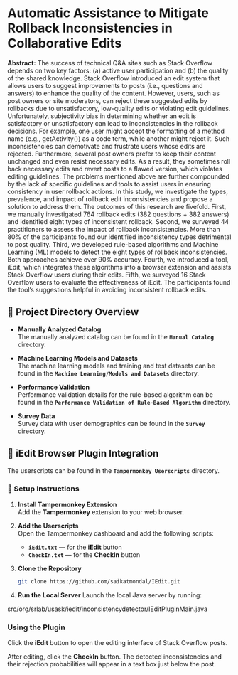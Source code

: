 # Automatic Assistance to Mitigate Rollback Inconsistencies in Collaborative Edits

**Abstract:** The success of technical Q&A sites such as Stack Overflow depends on two key factors: (a) active user participation and (b) the quality of the shared knowledge. Stack Overflow introduced an edit system that allows users to suggest improvements to posts (i.e., questions and answers) to enhance the quality of the content. However, users, such as post owners or site moderators, can reject these suggested edits by rollbacks due to unsatisfactory, low-quality edits or violating edit guidelines. Unfortunately, subjectivity bias in determining whether an edit is satisfactory or unsatisfactory can lead to inconsistencies in the rollback decisions. For example, one user might accept the formatting of a method name (e.g., getActivity()) as a code term, while another might reject it. Such inconsistencies can demotivate and frustrate users whose edits are rejected. Furthermore, several post owners prefer to keep their content unchanged and even resist necessary edits. As a result, they sometimes roll back necessary edits and revert posts to a flawed version, which violates editing guidelines. The problems mentioned above are further compounded by the lack of specific guidelines and tools to assist users in ensuring consistency in user rollback actions. In this study, we investigate the types, prevalence, and impact of rollback edit inconsistencies and propose a solution to address them. The outcomes of this research are fivefold. First, we manually investigated 764 rollback edits (382 questions + 382 answers) and identified eight types of inconsistent rollback. Second, we surveyed 44 practitioners to assess the impact of rollback inconsistencies. More than 80% of the participants found our identified inconsistency types detrimental to post quality. Third, we developed rule-based algorithms and Machine Learning (ML) models to detect the eight types of rollback inconsistencies. Both approaches achieve over 90% accuracy. Fourth, we introduced a tool, iEdit, which integrates these algorithms into a browser extension and assists Stack Overflow users during their edits. Fifth, we surveyed 16 Stack Overflow users to evaluate the effectiveness of iEdit. The participants found the tool’s suggestions helpful in avoiding inconsistent rollback edits. 


## 📂 Project Directory Overview

- **Manually Analyzed Catalog**  
  The manually analyzed catalog can be found in the **`Manual Catalog`** directory.

- **Machine Learning Models and Datasets**  
  The machine learning models and training and test datasets can be found in the **`Machine Learning/Models and Datasets`** directory.

- **Performance Validation**  
  Performance validation details for the rule-based algorithm can be found in the **`Performance Validation of Rule-Based Algorithm`** directory.

- **Survey Data**  
  Survey data with user demographics can be found in the **`Survey`** directory.

## 🧩 iEdit Browser Plugin Integration

The userscripts can be found in the **`Tampermonkey Userscripts`** directory.

### 🧭 Setup Instructions

1. **Install Tampermonkey Extension**  
   Add the **Tampermonkey** extension to your web browser.

2. **Add the Userscripts**  
   Open the Tampermonkey dashboard and add the following scripts:  
   - **`iEdit.txt`** — for the **iEdit** button  
   - **`CheckIn.txt`** — for the **CheckIn** button  

3. **Clone the Repository**  
   ```bash
   git clone https://github.com/saikatmondal/IEdit.git

4. **Run the Local Server**
Launch the local Java server by running:

src/org/srlab/usask/iedit/inconsistencydetector/IEditPluginMain.java

### Using the Plugin

Click the **iEdit** button to open the editing interface of Stack Overflow posts.

After editing, click the **CheckIn** button.
The detected inconsistencies and their rejection probabilities will appear in a text box just below the post.


